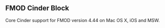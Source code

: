 FMOD Cinder Block
-----------------
Core Cinder support for FMOD version 4.44 on Mac OS X, iOS and MSW.